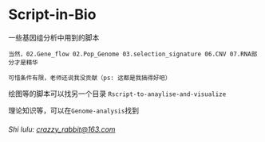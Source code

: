 # Script-in-Bio
一些基因组分析中用到的脚本
```
当然，02.Gene_flow 02.Pop_Genome 03.selection_signature 06.CNV 07.RNA部分才是精华

可惜条件有限，老师还说我没贡献（ps: 这都是我搞得好吧）
```
绘图等的脚本可以找另一个目录 `Rscript-to-anaylise-and-visualize`

理论知识等，可以在`Genome-analysis`找到
###### Shi lulu: crazzy_rabbit@163.com
